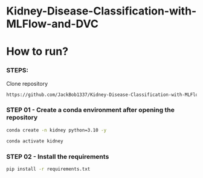 # Kidney-Disease-Classification-with-MLFlow-and-DVC

# How to run?

### STEPS:

Clone repository

```bash
https://github.com/JackBob1337/Kidney-Disease-Classification-with-MLFlow-and-DVC
```

### STEP 01 - Create a conda environment after opening the repository
```bash
conda create -n kidney python=3.10 -y
```

```bash
conda activate kidney
```

### STEP 02 - Install the requirements

```bash
pip install -r requirements.txt
```